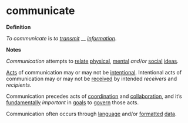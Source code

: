 # communicate

**Definition**

_To communicate_ is _to_ [_transmit_](https://github.com/gcassel/Modular-Organization-Terminology/blob/master/terms/transmit.md) __ [_information_](https://github.com/gcassel/Modular-Organization-Terminology/blob/master/terms/information.md).

**Notes**

_Communication_ attempts to [relate](https://github.com/gcassel/Modular-Organization-Terminology/blob/master/terms/relate.md) [physical](https://github.com/gcassel/Modular-Organization-Terminology/blob/master/terms/physical.md), [mental](https://github.com/gcassel/Modular-Organization-Terminology/blob/master/terms/mental.md) _and/or_ [social](https://github.com/gcassel/Modular-Organization-Terminology/blob/master/terms/social.md) [ideas](https://github.com/gcassel/Modular-Organization-Terminology/blob/master/terms/idea.md).

[Acts](https://github.com/gcassel/Modular-Organization-Terminology/blob/master/terms/act.md) of communication may or may not be [intentional](https://github.com/gcassel/Modular-Organization-Terminology/blob/master/terms/intend.md). Intentional acts of communication may or may not be [received](https://github.com/gcassel/Modular-Organization-Terminology/blob/master/terms/receive.md) by intended _receivers_ and _recipients_.

Communication precedes acts of [coordination](https://github.com/gcassel/Modular-Organization-Terminology/blob/master/terms/coordinate.md) and [collaboration](https://github.com/gcassel/Modular-Organization-Terminology/blob/master/terms/collaborate.md), and it’s [fundamentally](https://github.com/gcassel/Modular-Organization-Terminology/blob/master/terms/base.md) _important_ in [goals](https://github.com/gcassel/Modular-Organization-Terminology/blob/master/terms/goal.md) to [govern](https://github.com/gcassel/Modular-Organization-Terminology/blob/master/terms/governance.md) those acts.

Communication often occurs through [language](https://github.com/gcassel/Modular-Organization-Terminology/blob/master/terms/language.md) and/or [formatted](https://github.com/gcassel/Modular-Organization-Terminology/blob/master/terms/format.md) [data](https://github.com/gcassel/Modular-Organization-Terminology/blob/master/terms/data.md).
